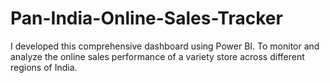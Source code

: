 # Pan-India-Online-Sales-Tracker
I developed this comprehensive dashboard using Power BI. To monitor and analyze the online sales performance of  a variety store across different regions of India.
